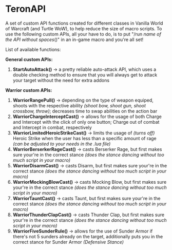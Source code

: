 # TeronAPI
A set of custom API functions created for different classes in Vanilla World of Warcraft (and Turtle WoW), to help reduce the size of macro scripts.
To use the following custom APIs, all your have to do, is to put "/run *name of the API without spaces*()" in an in-game macro and you're all set!

List of available functions:

  **General custom APIs:**
  1. **StartAutoAttack()** -> a pretty reliable auto-attack API, which uses a double checking method to ensure that you will always get to attack your target without the need for extra addons

  **Warrior custom APIs:**
  1. **WarriorRangePull()** -> depending on the type of weapon equiped, shoots with the respective ability *(shoot bow, shoot gun, shoot crossbow, throw)*; decreases time to swap abilities on the action bar
  2. **WarriorChargeInterceptCast()** -> allows for the usage of both Charge and Intercept with the click of only one button; Charge out of combat and Intercept in combat, respectively
  3. **WarriorLimitedHeroicStrikeCast()** -> limits the usage of *(turns off)* Heroic Strike when the user has less than a specific amount of rage *(can be adjusted to your needs in the .lua file)*
  4. **WarriorBerserkerRageCast()** -> casts Berserker Rage, but first makes sure your're in the correct stance *(does the stance dancing without too much script in your macro)*
  5. **WarriorDisarmCast()** -> casts Disarm, but first makes sure your're in the correct stance *(does the stance dancing without too much script in your macro)*
  6. **WarriorMockingBlowCast()** -> casts Mocking Blow, but first makes sure your're in the correct stance *(does the stance dancing without too much script in your macro)*
  7. **WarriorTauntCast()** -> casts Taunt, but first makes sure your're in the correct stance *(does the stance dancing without too much script in your macro)*
  8. **WarriorThunderClapCast()** -> casts Thunder Clap, but first makes sure your're in the correct stance *(does the stance dancing without too much script in your macro)*
  9. **WarriorFiveSunderRule()** -> allows for the use of Sunder Armor if there's not 5 sunders already on the target, additionally puts you in the correct stance for Sunder Armor *(Defensive Stance)*
